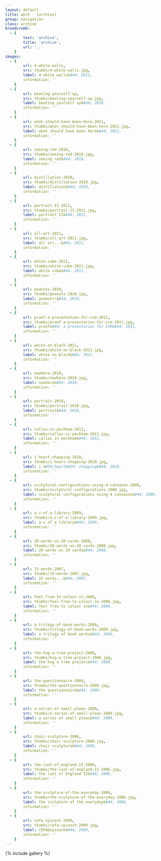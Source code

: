 ```yaml
---
layout: default
title: work - [archive]
group: navigation
class: archive
breadcrumb:
  - {
  		text: 'archive',
  		title: 'archive',
  		url: '..'
	}
images:
  - {
		url: 4-white-walls, 
		src: thumbs/4-white-walls.jpg,
		label: 4 white walls&#44; 2011,
		information: ''
	}
  - {
		url: beating-yourself-up, 
		src: thumbs/beating-yourself-up.jpg,
		label: beating yourself up&#44; 2010,
		information: ''
	}
  - {
		url: what-should-have-been-here-2011, 
		src: thumbs/what-should-have-been-here-2011.jpg,
		label: what should have been here&#44; 2011,
		information: ''
	}
  - {
		url: seeing-red-2010, 
		src: thumbs/seeing-red-2010.jpg,
		label: seeing red&#44; 2010,
		information: ''
	}
  - {
		url: distillation-2010, 
		src: thumbs/distillation-2010.jpg,
		label: distillation&#44; 2010,
		information: ''
	}
  - {
		url: portrait-II-2011, 
		src: thumbs/portrait-II-2011.jpg,
		label: portrait II&#44; 2011,
		information: ''
	}
  - {
		url: all-art-2011, 
		src: thumbs/all-art-2011.jpg,
		label: all art...&#44; 2011,
		information: ''
	}
  - {
		url: white-cube-2011, 
		src: thumbs/white-cube-2011.jpg,
		label: white cube&#44; 2011,
		information: ''
	}
  - {
		url: peanuts-2010, 
		src: thumbs/peanuts-2010.jpg,
		label: peanuts!&#44; 2010,
		information: ''
	}
  - {
		url: proof-a-presentation-for-csm-2011, 
		src: thumbs/proof-a-presentation-for-csm-2011.jpg,
		label: proof&#44; a presentation for CSM&#44; 2011,
		information: ''
	}
  - {
		url: white-on-black-2011, 
		src: thumbs/white-on-black-2011.jpg,
		label: white on black&#44; 2011,
		information: ''
	}
  - {
		url: nowhere-2010, 
		src: thumbs/nowhere-2010.jpg,
		label: nowhere&#44; 2010,
		information: ''
	}
  - {
		url: portrait-2010, 
		src: thumbs/portrait-2010.jpg,
		label: portrait&#44; 2010,
		information: ''
	}
  - {
		url: callas-in-peckham-2011, 
		src: thumbs/callas-in-peckham-2011.jpg,
		label: callas in peckham&#44; 2011,
		information: ''
	}
  - {
		url: i-heart-shopping-2010, 
		src: thumbs/i-heart-shopping-2010.jpg,
		label: i &#39;heart&#39; shopping&#44; 2010,
		information: ''
	}
  - {
		url: sculptural-configurations-using-4-canvases-2008, 
		src: thumbs/sculptural-configurations-2008.jpg,
		label: sculptural configurations using 4 canvases&#44; 2008,
		information: ''
	}
  - {
		url: a-z-of-a-library-2009, 
		src: thumbs/a-z-of-a-library-2009.jpg,
		label: a-z of a library&#44; 2009,
		information: ''
	}
  - {
		url: 20-words-on-20-cards-2008, 
		src: thumbs/20-words-on-20-cards-2008.jpg,
		label: 20 words on 20 cards&#44; 2008,
		information: ''
	}
  - {
		url: 15-words-2007, 
		src: thumbs/15-words-2007.jpg,
		label: 15 words...&#44; 2007,
		information: ''
	}
  - {
		url: feel-free-to-colour-in-2008, 
		src: thumbs/feel-free-to-colour-in-2008.jpg,
		label: feel free to colour in&#44; 2008,
		information: ''
	}
  - {
		url: a-trilogy-of-book-works-2009, 
		src: thumbs/trilogy-of-book-works-2009.jpg,
		label: a trilogy of book works&#44; 2009,
		information: ''
	}
  - {
		url: the-hug-a-tree-project-2008, 
		src: thumbs/hug-a-tree-project-2008.jpg,
		label: the hug a tree project&#44; 2008,
		information: ''
	}
  - {
		url: the-questionnaire-2009, 
		src: thumbs/the-questionnaire-2009.jpg,
		label: the questionnaire&#44; 2009,
		information: ''
	}
  - {
		url: a-series-of-small-pleas-2009, 
		src: thumbs/a-series-of-small-pleas-2009.jpg,
		label: a series of small pleas&#44; 2009,
		information: ''
	}
  - {
		url: chair-sculpture-2006, 
		src: thumbs/chair-sculpture-2006.jpg,
		label: chair sculpture&#44; 2006,
		information: ''
	}
  - {
		url: the-last-of-england-II-2006, 
		src: thumbs/the-last-of-england-II-2006.jpg,
		label: the last of England II&#44; 2006,
		information: ''
	}
  - {
		url: the-sculpture-of-the-everyday-2006, 
		src: thumbs/the-sculpture-of-the-everyday-2006.jpg,
		label: the sculpture of the everyday&#44; 2006,
		information: ''
	}
  - {
		url: cofa-spinach-2009, 
		src: thumbs/cofa-spinach-2009.jpg,
		label: COFA@spinach&#44; 2009,
		information: ''
	}
---
```


{% include gallery %}
